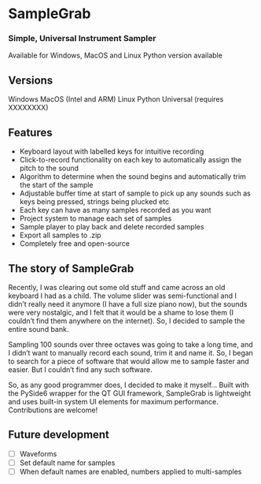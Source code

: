 # SampleGrab
### Simple, Universal Instrument Sampler
Available for Windows, MacOS and Linux
Python version available

## Versions
Windows
MacOS (Intel and ARM)
Linux
Python Universal (requires XXXXXXXX)

## Features
- Keyboard layout with labelled keys for intuitive recording
- Click-to-record functionality on each key to automatically assign the pitch to the sound
- Algorithm to determine when the sound begins and automatically trim the start of the sample 
- Adjustable buffer time at start of sample to pick up any sounds such as keys being pressed, strings being plucked etc 
- Each key can have as many samples recorded as you want 
- Project system to manage each set of samples 
- Sample player to play back and delete recorded samples 
- Export all samples to .zip 
- Completely free and open-source


## The story of SampleGrab
Recently, I was clearing out some old stuff and came across an old keyboard I had as a child. The volume slider was semi-functional and I didn’t really need it anymore (I have a full size piano now), but the sounds were very nostalgic, and I felt that it would be a shame to lose them (I couldn’t find them anywhere on the internet). So, I decided to sample the entire sound bank. 

Sampling 100 sounds over three octaves was going to take a long time, and I didn’t want to manually record each sound, trim it and name it. So, I began to search for a piece of software that would allow me to sample faster and easier. But I couldn’t find any such software. 

So, as any good programmer does, I decided to make it myself…
Built with the PySide6 wrapper for the QT GUI framework, SampleGrab is lightweight and uses built-in system UI elements for maximum performance. Contributions are welcome! 


## Future development
- [ ] Waveforms
- [ ] Set default name for samples
- [ ] When default names are enabled, numbers applied to multi-samples
